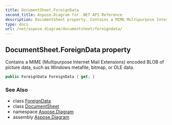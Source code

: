 ```yaml
---
title: DocumentSheet.ForeignData
second_title: Aspose.Diagram for .NET API Reference
description: DocumentSheet property. Contains a MIME Multipurpose Internet Mail Extensions encoded BLOB of picture data such as Windows metafile bitmap or OLE data
type: docs
url: /net/aspose.diagram/documentsheet/foreigndata/
---
```

## DocumentSheet.ForeignData property

Contains a MIME (Multipurpose Internet Mail Extensions) encoded BLOB of picture data, such as Windows metafile, bitmap, or OLE data.

```csharp
public ForeignData ForeignData { get; }
```

### See Also

* class [ForeignData](../../foreigndata/)
* class [DocumentSheet](../)
* namespace [Aspose.Diagram](../../documentsheet/)
* assembly [Aspose.Diagram](../../../)



